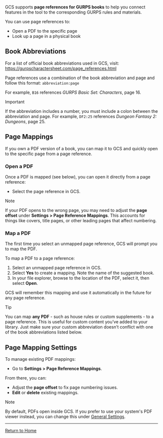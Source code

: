 GCS supports **page references for GURPS books** to help you connect features in the tool to the corresponding GURPS rules and materials.

You can use page references to:

- Open a PDF to the specific page
- Look up a page in a physical book

## Book Abbreviations

For a list of official book abbreviations used in GCS, visit: https://gurpscharactersheet.com/page_references.html

Page references use a combination of the book abbreviation and page and follow this format: `abbreviation:page`

For example, `B16` references _GURPS Basic Set: Characters_, page 16.

> [!IMPORTANT]
> If the abbreviation includes a number, you must include a colon between the abbreviation and page. For example, `DF2:25` references _Dungeon Fantasy 2: Dungeons_, page 25.

## Page Mappings

If you own a PDF version of a book, you can map it to GCS and quickly open to the specific page from a page reference.

### Open a PDF

Once a PDF is mapped (see below), you can open it directly from a page reference:

- Select the page reference in GCS.

> [!NOTE]
> If your PDF opens to the wrong page, you may need to adjust the **page offset** under **Settings > Page Reference Mappings**.
> This accounts for things like covers, title pages, or other leading pages that affect numbering.

### Map a PDF

The first time you select an unmapped page reference, GCS will prompt you to map the PDF.

To map a PDF to a page reference:

1. Select an unmapped page reference in GCS.
2. Select **Yes** to create a mapping. Note the name of the suggested book.
3. In your file explorer, browse to the location of the PDF, select it, then select **Open**.

GCS will remember this mapping and use it automatically in the future for any page reference.

> [!TIP]
> You can map **any PDF** - such as house rules or custom supplements - to a page reference. This is useful for custom content you’ve added to your library. Just make sure your custom abbreviation doesn’t conflict with one of the book abbreviations listed below.

## Page Mapping Settings

To manage existing PDF mappings:

- Go to **Settings > Page Reference Mappings**.

From there, you can:

- Adjust the **page offset** to fix page numbering issues.
- **Edit** or **delete** existing mappings.

> [!NOTE]
> By default, PDFs open inside GCS. If you prefer to use your system's PDF viewer instead, you can change this under [General Settings](General%20Settings).

---

[Return to Home](Home)
